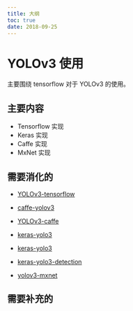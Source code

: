 ```yaml
---
title: 大纲
toc: true
date: 2018-09-25
---
```

# YOLOv3 使用

主要围绕 tensorflow 对于 YOLOv3 的使用。

## 主要内容

- Tensorflow 实现
- Keras 实现
- Caffe 实现
- MxNet 实现

## 需要消化的


- [YOLOv3-tensorflow](https://github.com/maiminh1996/YOLOv3-tensorflow)
- [caffe-yolov3](https://github.com/ChenYingpeng/caffe-yolov3)
- [YOLOv3-caffe](https://github.com/jasonlovescoding/YOLOv3-caffe)
- [keras-yolo3](https://github.com/qqwweee/keras-yolo3)
- [keras-yolo3](https://github.com/experiencor/keras-yolo3)
- [keras-yolo3-detection](https://github.com/SpikeKing/keras-yolo3-detection)

- [yolov3-mxnet](https://github.com/Fermes/yolov3-mxnet)

## 需要补充的
